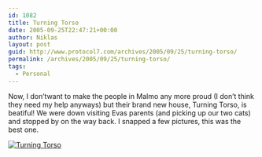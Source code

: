 ```yaml
---
id: 1082
title: Turning Torso
date: 2005-09-25T22:47:21+00:00
author: Niklas
layout: post
guid: http://www.protocol7.com/archives/2005/09/25/turning-torso/
permalink: /archives/2005/09/25/turning-torso/
tags:
  - Personal
---
```

<div class='microid-ab020a90ef1889659f853708c083d1cf127b0968'>
  <p>
    Now, I don&#8217;twant to make the people in Malmo any more proud (I don&#8217;t think they need my help anyways) but their brand new house, Turning Torso, is beatiful! We were down visiting Evas parents (and picking up our two cats) and stopped by on the way back. I snapped a few pictures, this was the best one.
  </p>
  
  <p>
    <a href="http://flickr.com/photos/protocol7/46543060/"><img src="http://static.flickr.com/27/46543060_6cee211829.jpg" alt="Turning Torso" /></a>
  </p>
</div>
